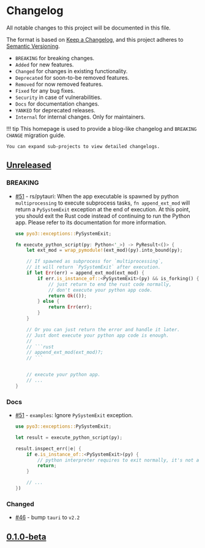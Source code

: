 <!-- The content will be also use in `docs/CHANGELOG/index.md` by `pymdownx.snippets` -->
<!-- Do not use any **relative link** and  **GitHub-specific syntax** ！-->
<!-- Do not rename or move the file -->

# Changelog

All notable changes to this project will be documented in this file.

The format is based on [Keep a Changelog](https://keepachangelog.com/en/1.1.0/),
and this project adheres to [Semantic Versioning](https://semver.org/spec/v2.0.0.html).

- `BREAKING` for breaking changes.
- `Added` for new features.
- `Changed` for changes in existing functionality.
- `Deprecated` for soon-to-be removed features.
- `Removed` for now removed features.
- `Fixed` for any bug fixes.
- `Security` in case of vulnerabilities.
- `Docs` for documentation changes.
- `YANKED` for deprecated releases.
- `Internal` for internal changes. Only for maintainers.

!!! tip
    This homepage is used to provide a blog-like changelog and `BREAKING CHANGE` migration guide.

    You can expand sub-projects to view detailed changelogs.

<!-- Refer to: https://github.com/olivierlacan/keep-a-changelog/blob/main/CHANGELOG.md -->
<!-- Refer to: https://github.com/gradio-app/gradio/blob/main/CHANGELOG.md -->
<!-- Refer to: https://github.com/WSH032/fastapi-proxy-lib/blob/main/CHANGELOG.md -->

## [Unreleased]

### BREAKING

- [#51](https://github.com/WSH032/pytauri/pull/51) - rs/pytauri: When the app executable is spawned by python `multiprocessing` to execute subprocess tasks, `fn append_ext_mod` will return a `PySystemExit` exception at the end of execution. At this point, you should exit the Rust code instead of continuing to run the Python app. Please refer to its documentation for more information.

    ```rust
    use pyo3::exceptions::PySystemExit;

    fn execute_python_script(py: Python<'_>) -> PyResult<()> {
        let ext_mod = wrap_pymodule!(ext_mod)(py).into_bound(py);

        // If spawned as subprocess for `multiprocessing`,
        // it will return `PySystemExit` after execution.
        if let Err(err) = append_ext_mod(ext_mod) {
            if err.is_instance_of::<PySystemExit>(py) && is_forking() {
                // just return to end the rust code normally,
                // don't execute your python app code.
                return Ok(());
            } else {
                return Err(err);
            }
        }

        // Or you can just return the error and handle it later.
        // Just dont execute your python app code is enough.
        //
        // ```rust
        // append_ext_mod(ext_mod)?;
        // ```


        // execute your python app.
        // ...
    }
    ```

### Docs

- [#51](https://github.com/WSH032/pytauri/pull/51) - `examples`: Ignore `PySystemExit` exception.

    ```rust
    use pyo3::exceptions::PySystemExit;

    let result = execute_python_script(py);

    result.inspect_err(|e| {
        if e.is_instance_of::<PySystemExit>(py) {
            // python interpreter requires to exit normally, it's not an error
            return;
        }

        // ...
    })
    ```

### Changed

- [#46](https://github.com/WSH032/pytauri/pull/46) - bump `tauri` to `v2.2`

## [0.1.0-beta]

[unreleased]: https://github.com/WSH032/pytauri/tree/HEAD
[0.1.0-beta]: https://github.com/WSH032/pytauri/releases/tag/v0.1.0-beta
